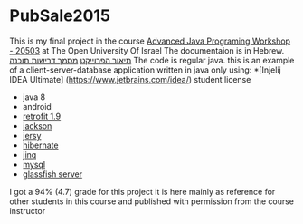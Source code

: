 # PubSale2015
This is my final project in the course [Advanced Java Programing Workshop - 20503](http://www.openu.ac.il/courses/20503.htm) at The Open University Of Israel
The documentaion is in Hebrew.
[תיאור הפרוייקט](https://github.com/NahumLitvin/PubSale2015/blob/master/README.md)
[מסמך דרישות תוכנה](https://github.com/NahumLitvin/PubSale2015/blob/master/SRS.pdf)
The code is regular java.
this is an example of a client-server-database application written in java only
using:
  *[Injelij IDEA Ultimate] (https://www.jetbrains.com/idea/) student license
  * java 8
  * android
  * [retrofit 1.9](http://square.github.io/retrofit/)
  * [jackson](https://github.com/FasterXML/jackson)
  * [jersy](https://github.com/jersey/jersey)
  * [hibernate](http://hibernate.org/)
  * [jinq](http://www.jinq.org/)
  * [mysql](https://www.mysql.com/)
  * [glassfish server](https://glassfish.java.net/)

I got a 94% (4.7) grade for this project it is here mainly as
reference for other students in this course and published with permission from the course instructor
